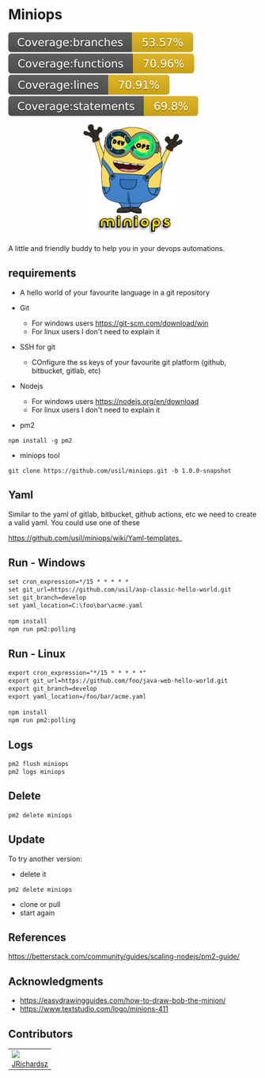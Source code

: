 # Miniops

<p float="left">
  <img src="./coverage/branches.svg">
  <img src="./coverage/functions.svg">
  <img src="./coverage/lines.svg">
  <img src="./coverage/statements.svg">
</p>


<p align="center">
  <img src="./.assets/logo.png" width=200 ></img>
</p>



A little and friendly buddy to help you in your devops automations.

## requirements

- A  hello world  of your favourite language in a git repository

- Git
  - For windows users https://git-scm.com/download/win
  - For linux users I don't need to explain it

- SSH for git
  - COnfigure the ss keys of your favourite git platform (github, bitbucket, gitlab, etc)

- Nodejs
  - For windows users https://nodejs.org/en/download
  - For linux users I don't need to explain it

- pm2

```
npm install -g pm2
```

- miniops tool

```
git clone https://github.com/usil/miniops.git -b 1.0.0-snapshot
```

## Yaml

Similar to the yaml of gitlab, bitbucket, github actions, etc we need to create a valid yaml. You could use one of these

https://github.com/usil/miniops/wiki/Yaml-templates_


## Run - Windows

```
set cron_expression=*/15 * * * * *
set git_url=https://github.com/usil/asp-classic-hello-world.git
set git_branch=develop
set yaml_location=C:\foo\bar\acme.yaml

npm install
npm run pm2:polling
```

## Run - Linux

```
export cron_expression="*/15 * * * * *"
export git_url=https://github.com/foo/java-web-hello-world.git
export git_branch=develop
export yaml_location=/foo/bar/acme.yaml

npm install
npm run pm2:polling
```

## Logs

```
pm2 flush miniops
pm2 logs miniops
```

## Delete

```
pm2 delete miniops
```

## Update

To try another version:

- delete it

```
pm2 delete miniops
```

- clone or pull
- start again

## References

https://betterstack.com/community/guides/scaling-nodejs/pm2-guide/


## Acknowledgments

- https://easydrawingguides.com/how-to-draw-bob-the-minion/
- https://www.textstudio.com/logo/minions-411

## Contributors

<table>
  <tbody>    
    <td>
      <img src="https://avatars0.githubusercontent.com/u/3322836?s=460&v=4" width="100px;"/>
      <br />
      <label><a href="http://jrichardsz.github.io/">JRichardsz</a></label>
      <br />
    </td>
  </tbody>
</table>